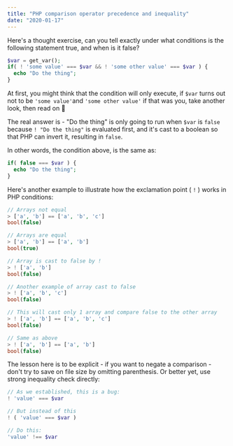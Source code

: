```yaml
---
title: "PHP comparison operator precedence and inequality"
date: "2020-01-17"
---
```


Here's a thought exercise, can you tell exactly under what conditions is the following statement true, and when is it false?

```php
$var = get_var();
if( ! 'some value' === $var && ! 'some other value' === $var ) {
  echo "Do the thing";
}
```

At first, you might think that the condition will only execute, if `$var` turns out not to be `'some value'`and `'some other value'` if that was you, take another look, then read on 🙂

The real answer is - "Do the thing" is only going to run when `$var` is `false` because `! "Do the thing"` is evaluated first, and it's cast to a boolean so that PHP can invert it, resulting in `false`.

In other words, the condition above, is the same as:

```php
if( false === $var ) {
  echo "Do the thing";
}
```

Here's another example to illustrate how the exclamation point ( `!` ) works in PHP conditions:

```php
// Arrays not equal
> ['a', 'b'] == ['a', 'b', 'c']
bool(false)

// Arrays are equal
> ['a', 'b'] == ['a', 'b']
bool(true)

// Array is cast to false by !
> ! ['a', 'b']
bool(false)

// Another example of array cast to false
> ! ['a', 'b', 'c']
bool(false)

// This will cast only 1 array and compare false to the other array
> ! ['a', 'b'] == ['a', 'b', 'c']
bool(false)

// Same as above
> ! ['a', 'b'] == ['a', 'b']
bool(false)
```

The lesson here is to be explicit - if you want to negate a comparison - don't try to save on file size by omitting parenthesis. Or better yet, use strong inequality check directly:

```php
// As we established, this is a bug:
! 'value' === $var

// But instead of this
! ( 'value' === $var )

// Do this:
'value' !== $var
```
